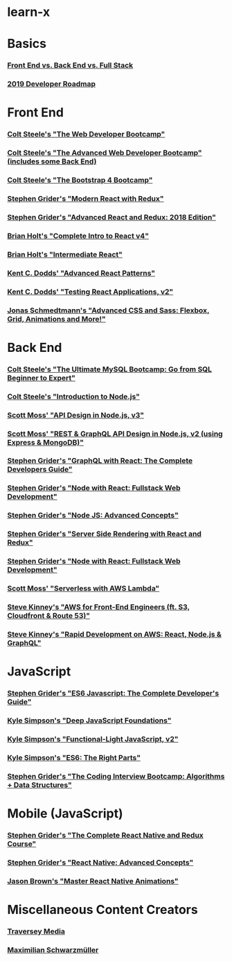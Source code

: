 # learn-x

# Basics

### [Front End vs. Back End vs. Full Stack](https://www.vikingcodeschool.com/web-development-basics/front-end-vs-back-end-vs-full-stack)

### [2019 Developer Roadmap](https://github.com/kamranahmedse/developer-roadmap)

# Front End

### [Colt Steele's "The Web Developer Bootcamp"](https://www.udemy.com/the-web-developer-bootcamp/)

### [Colt Steele's "The Advanced Web Developer Bootcamp" (includes some Back End)](https://www.udemy.com/the-advanced-web-developer-bootcamp/)

### [Colt Steele's "The Bootstrap 4 Bootcamp"](https://www.udemy.com/bootstrap-4-bootcamp/)

### [Stephen Grider's "Modern React with Redux"](https://www.udemy.com/react-redux/)

### [Stephen Grider's "Advanced React and Redux: 2018 Edition"](https://www.udemy.com/react-redux-tutorial/)

### [Brian Holt's "Complete Intro to React v4"](https://frontendmasters.com/courses/complete-react-v4/)

### [Brian Holt's "Intermediate React"](https://frontendmasters.com/courses/intermediate-react/)

### [Kent C. Dodds' "Advanced React Patterns"](https://frontendmasters.com/courses/advanced-react-patterns/)

### [Kent C. Dodds' "Testing React Applications, v2"](https://frontendmasters.com/courses/testing-react/)

### [Jonas Schmedtmann's "Advanced CSS and Sass: Flexbox, Grid, Animations and More!"](https://www.udemy.com/advanced-css-and-sass/)


# Back End


### [Colt Steele's "The Ultimate MySQL Bootcamp: Go from SQL Beginner to Expert"](https://www.udemy.com/the-ultimate-mysql-bootcamp-go-from-sql-beginner-to-expert/)

### [Colt Steele's "Introduction to Node.js"](https://frontendmasters.com/courses/node-js/)

### [Scott Moss' "API Design in Node.js, v3"](https://frontendmasters.com/courses/api-design-nodejs-v3/)

### [Scott Moss' "REST & GraphQL API Design in Node.js, v2 (using Express & MongoDB)"](https://frontendmasters.com/courses/api-node-rest-graphql/)

### [Stephen Grider's "GraphQL with React: The Complete Developers Guide"](https://www.udemy.com/graphql-with-react-course/)

### [Stephen Grider's "Node with React: Fullstack Web Development"](https://www.udemy.com/node-with-react-fullstack-web-development/)

### [Stephen Grider's "Node JS: Advanced Concepts"](https://www.udemy.com/advanced-node-for-developers/)

### [Stephen Grider's "Server Side Rendering with React and Redux"](https://www.udemy.com/server-side-rendering-with-react-and-redux/)

### [Stephen Grider's "Node with React: Fullstack Web Development"](https://www.udemy.com/the-complete-developers-guide-to-mongodb/)

### [Scott Moss' "Serverless with AWS Lambda"](https://frontendmasters.com/courses/serverless-aws/)

###  [Steve Kinney's "AWS for Front-End Engineers (ft. S3, Cloudfront & Route 53)"](https://frontendmasters.com/courses/aws-frontend-react/)

### [Steve Kinney's "Rapid Development on AWS: React, Node.js & GraphQL"](https://frontendmasters.com/courses/aws-react-node-graphql/)

# JavaScript

### [Stephen Grider's "ES6 Javascript: The Complete Developer's Guide"](https://www.udemy.com/javascript-es6-tutorial/)

### [Kyle Simpson's "Deep JavaScript Foundations"](https://frontendmasters.com/courses/javascript-foundations/)

### [Kyle Simpson's "Functional-Light JavaScript, v2"](https://frontendmasters.com/courses/functional-javascript-v2/)

### [Kyle Simpson's "ES6: The Right Parts"](https://frontendmasters.com/courses/es6-right-parts/)

### [Stephen Grider's "The Coding Interview Bootcamp: Algorithms + Data Structures"](https://www.udemy.com/coding-interview-bootcamp-algorithms-and-data-structure/)

# Mobile (JavaScript)

### [Stephen Grider's "The Complete React Native and Redux Course"](https://www.udemy.com/the-complete-react-native-and-redux-course/)

### [Stephen Grider's "React Native: Advanced Concepts"](https://www.udemy.com/react-native-advanced/)

### [Jason Brown's "Master React Native Animations"](https://www.udemy.com/master-react-native-animations/)


# Miscellaneous Content Creators

### [Traversey Media](https://www.youtube.com/channel/UC29ju8bIPH5as8OGnQzwJyA)


### [Maximilian Schwarzmüller](https://www.academind.com/)
